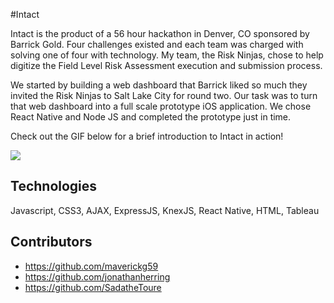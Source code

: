 #Intact

Intact is the product of a 56 hour hackathon in Denver, CO sponsored by Barrick Gold. Four challenges existed and each team was charged with solving one of four with technology. My team, the Risk Ninjas, chose to help digitize the Field Level Risk Assessment execution and submission process.


We started by building a web dashboard that Barrick liked so much they invited the Risk Ninjas to Salt Lake City for round two. Our task was to turn that web dashboard into a full scale prototype iOS application. We chose React Native and Node JS and completed the prototype just in time.


Check out the GIF below for a brief introduction to Intact in action!


![](https://github.com/jonathanherring/intact-app/blob/master/IntactGif.gif)


## Technologies
Javascript, CSS3, AJAX, ExpressJS, KnexJS, React Native, HTML, Tableau


## Contributors
* https://github.com/maverickg59
* https://github.com/jonathanherring
* https://github.com/SadatheToure